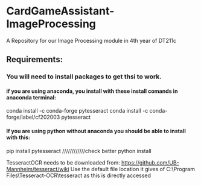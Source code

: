 # CardGameAssistant-ImageProcessing
A Repository for our Image Processing module in 4th year of DT211c



## Requirements:
### You will need to install packages to get thsi to work.
#### if you are using anaconda, you install with these install comands in anaconda terminal:
conda install -c conda-forge pytesseract
conda install -c conda-forge/label/cf202003 pytesseract
#### If you are using python without anaconda you should be able to install with this:
pip install pytesseract
////////////check better python install

TesseractOCR needs to be downloaded from: https://github.com/UB-Mannheim/tesseract/wiki
Use the default file location it gives of C:\Program Files\Tesseract-OCR\tesseract as this is directly accessed

